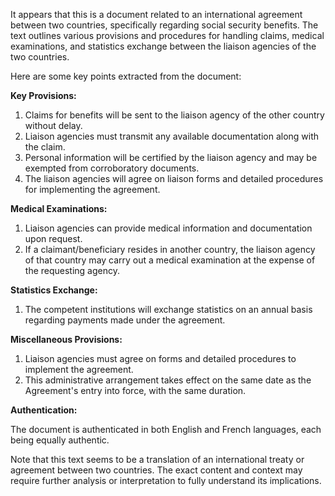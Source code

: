 It appears that this is a document related to an international agreement between two countries, specifically regarding social security benefits. The text outlines various provisions and procedures for handling claims, medical examinations, and statistics exchange between the liaison agencies of the two countries.

Here are some key points extracted from the document:

**Key Provisions:**

1. Claims for benefits will be sent to the liaison agency of the other country without delay.
2. Liaison agencies must transmit any available documentation along with the claim.
3. Personal information will be certified by the liaison agency and may be exempted from corroboratory documents.
4. The liaison agencies will agree on liaison forms and detailed procedures for implementing the agreement.

**Medical Examinations:**

1. Liaison agencies can provide medical information and documentation upon request.
2. If a claimant/beneficiary resides in another country, the liaison agency of that country may carry out a medical examination at the expense of the requesting agency.

**Statistics Exchange:**

1. The competent institutions will exchange statistics on an annual basis regarding payments made under the agreement.

**Miscellaneous Provisions:**

1. Liaison agencies must agree on forms and detailed procedures to implement the agreement.
2. This administrative arrangement takes effect on the same date as the Agreement's entry into force, with the same duration.

**Authentication:**

The document is authenticated in both English and French languages, each being equally authentic.

Note that this text seems to be a translation of an international treaty or agreement between two countries. The exact content and context may require further analysis or interpretation to fully understand its implications.